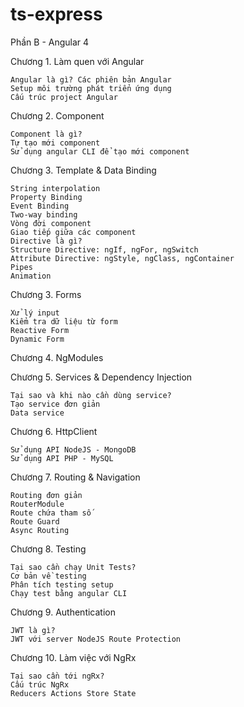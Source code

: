 # ts-express

Phần B - Angular 4

Chương 1. Làm quen với Angular

	Angular là gì? Các phiên bản Angular
	Setup môi trường phát triển ứng dụng 
	Cấu trúc project Angular
	
Chương 2. Component
	
	Component là gì?
	Tự tạo mới component 
	Sử dụng angular CLI để tạo mới component
	
Chương 3. Template & Data Binding

	String interpolation 
	Property Binding 
	Event Binding 
	Two-way binding
	Vòng đời component
	Giao tiếp giữa các component
	Directive là gì?
	Structure Directive: ngIf, ngFor, ngSwitch
	Attribute Directive: ngStyle, ngClass, ngContainer
	Pipes
	Animation

Chương 3. Forms

	Xử lý input
	Kiểm tra dữ liệu từ form
	Reactive Form
	Dynamic Form

Chương 4. NgModules

Chương 5. Services & Dependency Injection
	
	Tại sao và khi nào cần dùng service?
 	Tạo service đơn giản
 	Data service

Chương 6. HttpClient

	Sử dụng API NodeJS - MongoDB
	Sử dụng API PHP - MySQL

Chương 7. Routing & Navigation

	Routing đơn giản
	RouterModule
	Route chứa tham số
	Route Guard
	Async Routing

Chương 8. Testing 

	Tại sao cần chạy Unit Tests? 
	Cơ bản về testing 
	Phân tích testing setup 
	Chạy test bằng angular CLI

Chương 9. Authentication 

	JWT là gì? 
	JWT với server NodeJS Route Protection
	
Chương 10. Làm việc với NgRx 

	Tại sao cần tới ngRx? 
	Cấu trúc NgRx 
	Reducers Actions Store State 
